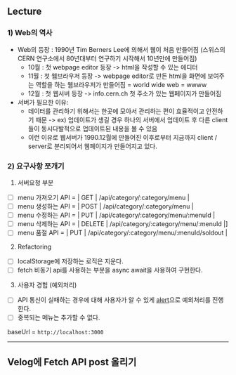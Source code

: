 <!-- ## 🎯 step3 요구사항 - 서버와의 통신을 통해 메뉴 관리하기
- [ ] 웹 서버를 띄워서 실제 서버에 데이터의 변경을 저장하는 형태로 리팩터링한다.

1. localStorage 삭제
- [ ] localStorage에 저장하는 로직은 지운다.

2. API 사용해서 data CRUD 구현
- [ ] menu 가져오기 API = | GET    | /api/category/:category/menu |
- [ ] menu 생성하는 API = | POST   | /api/category/:category/menu |
- [ ] menu 수정하는 API = | PUT   | /api/category/:category/menu/:menuId |
- [ ] menu 삭제하는 API = | DELETE | /api/category/:category/menu/:menuId |]
- [ ] menu 품절 API    = | PUT   | /api/category/:category/menu/:menuId/soldout |

3. async await 사용하여 구분
- [ ] fetch 비동기 api를 사용하는 부분을 async await을 사용하여 구현한다.

4. 예외처리
- [ ] API 통신이 실패하는 경우에 대해 사용자가 알 수 있게 [alert](https://developer.mozilla.org/ko/docs/Web/API/Window/alert)으로 예외처리를 진행한다.
- [ ] 중복되는 메뉴는 추가할 수 없다.

### baseUrl
`http://localhost:3000`
-->

## Lecture

### 1) Web의 역사

- Web의 등장 : 1990년 Tim Berners Lee에 의해서 웹이 처음 만들어짐 (스위스의 CERN 연구소에서 80년대부터 연구하기 시작해서 10년만에 만들어짐)
    - 10월 : 첫 webpage editor 등장 -> html을 작성할 수 있는 에디터
    - 11월 : 첫 웹브라우저 등장 -> webpage editor로 만든 html을 화면에 보여주는 역할을 하는 웹브라우저가 만들어짐 = world wide web = wwww
    - 12월 : 첫 웹서버 등장 -> info.cern.ch 첫 주소가 있는 웹페이지가 만들어짐
- 서버가 필요한 이유:
    - 데이터를 관리하기 위해서는 한곳에 모아서 관리하는 편이 효율적이고 안전하기 때문 
        -> ex) 업데이트가 생길 경우 하나의 서버에서 업데이트 후 다른 client들이 동시다발적으로 업데이트된 내용을 볼 수 있음
    - 이런 이유로 웹서버가 1990.12월에 만들어진 이후로부터 지금까지 client / server로 분리되어서 웹페이지가 만들어지고 있다. 

### 2) 요구사항 쪼개기

1. 서버요청 부분
- [ ] menu 가져오기 API = | GET    | /api/category/:category/menu |
- [ ] menu 생성하는 API = | POST   | /api/category/:category/menu |
- [ ] menu 수정하는 API = | PUT   | /api/category/:category/menu/:menuId |
- [ ] menu 삭제하는 API = | DELETE | /api/category/:category/menu/:menuId |]
- [ ] menu 품절 API    = | PUT   | /api/category/:category/menu/:menuId/soldout |

2. Refactoring
- [ ] localStorage에 저장하는 로직은 지운다.
- [ ] fetch 비동기 api를 사용하는 부분을 async await을 사용하여 구현한다.

3. 사용자 경험 (예외처리)
- [ ] API 통신이 실패하는 경우에 대해 사용자가 알 수 있게 [alert](https://developer.mozilla.org/ko/docs/Web/API/Window/alert)으로 예외처리를 진행한다.
- [ ] 중복되는 메뉴는 추가할 수 없다.

baseUrl = `http://localhost:3000`

----

## Velog에 Fetch API post 올리기
